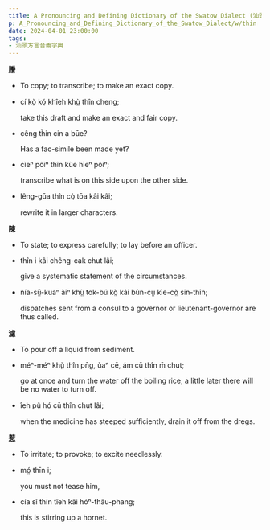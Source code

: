 ```yaml
---
title: A Pronouncing and Defining Dictionary of the Swatow Dialect (汕頭方言音義字典) / thin
p: A_Pronouncing_and_Defining_Dictionary_of_the_Swatow_Dialect/w/thin
date: 2024-04-01 23:00:00
tags: 
- 汕頭方言音義字典
---
```



**謄**
- To copy; to transcribe; to make an exact copy.

- cí kò̤ kó̤ khîeh khṳ̀ thîn cheng;

  take this draft and make an exact and fair copy.

- cêng tĥin cin a būe?

  Has a fac-simile been made yet?

- cìeⁿ pôiⁿ thîn kùe hìeⁿ pôiⁿ;

  transcribe what is on this side upon the other side.

- lêng-gūa thîn cò̤ tōa kâi kâi;

  rewrite it in larger characters.

**陳**
- To state; to express carefully; to lay before an officer.

- thîn i kâi chêng-cak chut lâi;

  give a systematic statement of the circumstances.

- nía-sṳ̄-kuaⁿ àiⁿ khṳ̀ tok-bú kò̤ kâi bûn-cṳ kìe-cò̤ sin-thîn;

  dispatches sent from a consul to a governor or lieutenant-governor are thus called.

**濾**
- To pour off a liquid from sediment.

- méⁿ-méⁿ khṳ̀ thîn pn̄g, ùaⁿ cē, ám cū thîn m̄ chut;

  go at once and turn the water off the boiling rice, a little later there will be no water to turn off.

- îeh pû hó̤ cū thîn chut lâi;

  when the medicine has steeped sufficiently, drain it off from the dregs.

**惹**
- To irritate; to provoke; to excite needlessly.

- mó̤ thīn i;

  you must not tease him,

- cía sĭ thīn tîeh kâi hóⁿ-thâu-phang;

  this is stirring up a hornet.